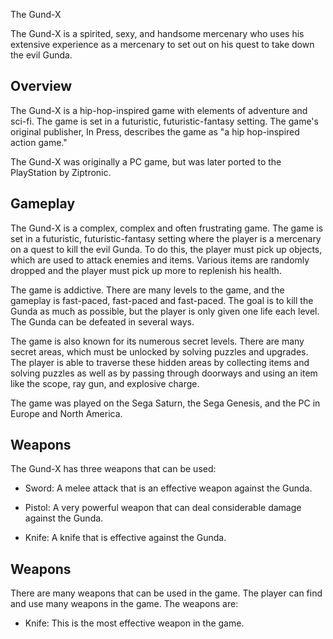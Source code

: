The Gund-X

The Gund-X is a spirited, sexy, and handsome mercenary who uses his extensive experience as a mercenary to set out on his quest to take down the evil Gunda.

## Overview

The Gund-X is a hip-hop-inspired game with elements of adventure and sci-fi. The game is set in a futuristic, futuristic-fantasy setting. The game's original publisher, In Press, describes the game as "a hip hop-inspired action game."

The Gund-X was originally a PC game, but was later ported to the PlayStation by Ziptronic.

## Gameplay

The Gund-X is a complex, complex and often frustrating game. The game is set in a futuristic, futuristic-fantasy setting where the player is a mercenary on a quest to kill the evil Gunda. To do this, the player must pick up objects, which are used to attack enemies and items. Various items are randomly dropped and the player must pick up more to replenish his health.

The game is addictive. There are many levels to the game, and the gameplay is fast-paced, fast-paced and fast-paced. The goal is to kill the Gunda as much as possible, but the player is only given one life each level. The Gunda can be defeated in several ways.

The game is also known for its numerous secret levels. There are many secret areas, which must be unlocked by solving puzzles and upgrades. The player is able to traverse these hidden areas by collecting items and solving puzzles as well as by passing through doorways and using an item like the scope, ray gun, and explosive charge.

The game was played on the Sega Saturn, the Sega Genesis, and the PC in Europe and North America.

## Weapons

The Gund-X has three weapons that can be used:

*   Sword: A melee attack that is an effective weapon against the Gunda.

*   Pistol: A very powerful weapon that can deal considerable damage against the Gunda.

*   Knife: A knife that is effective against the Gunda.

## Weapons

There are many weapons that can be used in the game. The player can find and use many weapons in the game. The weapons are:

*   Knife: This is the most effective weapon in the game.